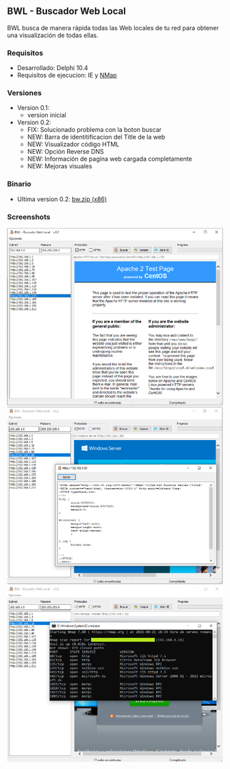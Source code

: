 ## BWL - Buscador Web Local

BWL busca de manera rápida todas las Web locales de tu red para obtener una visualización de todas ellas.

### Requisitos

* Desarrollado: Delphi 10.4
* Requisitos de ejecucion: IE y [NMap](https://nmap.org/download.html)

### Versiones

* Version 0.1:
   * version inicial
* Version 0.2:
   * FIX: Solucionado problema con la boton buscar
   * NEW: Barra de identitificacion del Title de la web
   * NEW: Visualizador código HTML
   * NEW: Opción Reverse DNS
   * NEW: Información de pagina web cargada completamente
   * NEW: Mejoras visuales

### Binario

* Ultima version 0.2: [bw.zip (x86)](https://github.com/amperis/bwl/raw/main/BINARIO/bw.zip)

### Screenshots

![Captura BWL](/images/Captura1.PNG)
![Captura BWL](/images/Captura2.png)
![Captura BWL](/images/Captura3.png)
